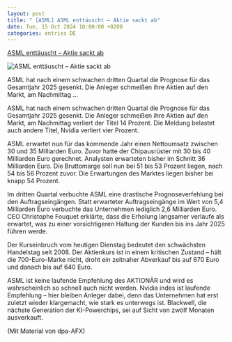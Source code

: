 ```yaml
---
layout: post
title: " [ASML] ASML enttäuscht – Aktie sackt ab"
date: Tue, 15 Oct 2024 18:00:00 +0200
categories: entries DE
---
```

[ASML enttäuscht – Aktie sackt ab](https://www.deraktionaer.de/artikel/aktien/asml-enttaeuscht-aktie-sackt-ab-20368215.html)

![ASML enttäuscht – Aktie sackt ab](https://images.boersenmedien.com/images/5316f186-a3c8-40d8-b63a-adf337f02f54.jpg?w=1280)

ASML hat nach einem schwachen dritten Quartal die Prognose für das Gesamtjahr 2025 gesenkt. Die Anleger schmeißen ihre Aktien auf den Markt, am Nachmittag ...

ASML hat nach einem schwachen dritten Quartal die Prognose für das Gesamtjahr 2025 gesenkt. Die Anleger schmeißen ihre Aktien auf den Markt, am Nachmittag verliert der Titel 14 Prozent. Die Meldung belastet auch andere Titel, Nvidia verliert vier Prozent.

ASML erwartet nun für das kommende Jahr einen Nettoumsatz zwischen 30 und 35 Milliarden Euro. Zuvor hatte der Chipausrüster mit 30 bis 40 Milliarden Euro gerechnet. Analysten erwarteten bisher im Schnitt 36 Milliarden Euro. Die Bruttomarge soll nun bei 51 bis 53 Prozent liegen, nach 54 bis 56 Prozent zuvor. Die Erwartungen des Marktes liegen bisher bei knapp 54 Prozent.

Im dritten Quartal verbuchte ASML eine drastische Prognoseverfehlung bei den Auftragseingängen. Statt erwarteter Auftragseingänge im Wert von 5,4 Milliarden Euro verbuchte das Unternehmen lediglich 2,6 Milliarden Euro. CEO Christophe Fouquet erklärte, dass die Erholung langsamer verlaufe als erwartet, was zu einer vorsichtigeren Haltung der Kunden bis ins Jahr 2025 führen werde.

Der Kurseinbruch vom heutigen Dienstag bedeutet den schwächsten Handelstag seit 2008. Der Aktienkurs ist in einem kritischen Zustand – hält die 700-Euro-Marke nicht, droht ein zeitnaher Abverkauf bis auf 670 Euro und danach bis auf 640 Euro.

ASML ist keine laufende Empfehlung des AKTIONÄR und wird es wahrscheinlich so schnell auch nicht werden. Nvidia indes ist laufende Empfehlung – hier bleiben Anleger dabei, denn das Unternehmen hat erst zuletzt wieder klargemacht, wie stark es unterwegs ist. Blackwell, die nächste Generation der KI-Powerchips, sei auf Sicht von zwölf Monaten ausverkauft.



(Mit Material von dpa-AFX)



